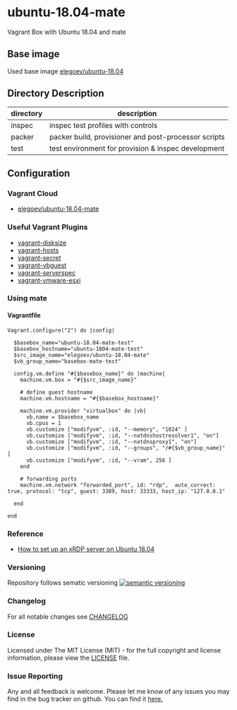 # ubuntu-18.04-mate

Vagrant Box with Ubuntu 18.04 and mate

## Base image

Used base image [elegoev/ubuntu-18.04](https://app.vagrantup.com/elegoev/boxes/ubuntu-18.04)

## Directory Description

| directory | description                                          |
|-----------|------------------------------------------------------|
| inspec    | inspec test profiles with controls                   |
| packer    | packer build, provisioner and post-processor scripts |
| test      | test environment for provision & inspec development  |

## Configuration

### Vagrant Cloud

- [elegoev/ubuntu-18.04-mate](https://app.vagrantup.com/elegoev/boxes/ubuntu-18.04-mate)

### Useful Vagrant Plugins

- [vagrant-disksize](https://github.com/sprotheroe/vagrant-disksize)
- [vagrant-hosts](https://github.com/oscar-stack/vagrant-hosts)
- [vagrant-secret](https://github.com/tcnksm/vagrant-secret)
- [vagrant-vbguest](https://github.com/dotless-de/vagrant-vbguest)
- [vagrant-serverspec](https://github.com/vvchik/vagrant-serverspec)
- [vagrant-vmware-esxi](https://github.com/josenk/vagrant-vmware-esxi)

### Using mate

#### Vagrantfile

    Vagrant.configure("2") do |config|

      $basebox_name="ubuntu-18.04-mate-test"
      $basebox_hostname="ubuntu-1804-mate-test"
      $src_image_name="elegoev/ubuntu-18.04-mate"
      $vb_group_name="basebox-mate-test"

      config.vm.define "#{$basebox_name}" do |machine|
        machine.vm.box = "#{$src_image_name}"
    
        # define guest hostname
        machine.vm.hostname = "#{$basebox_hostname}"

        machine.vm.provider "virtualbox" do |vb|
          vb.name = $basebox_name
          vb.cpus = 1
          vb.customize ["modifyvm", :id, "--memory", "1024" ]
          vb.customize ["modifyvm", :id, "--natdnshostresolver1", "on"]
          vb.customize ["modifyvm", :id, "--natdnsproxy1", "on"]
          vb.customize ["modifyvm", :id, "--groups", "/#{$vb_group_name}" ]
          vb.customize ["modifyvm", :id, "--vram", 256 ]
        end

        # forwarding ports
        machine.vm.network "forwarded_port", id: "rdp",  auto_correct: true, protocol: "tcp", guest: 3389, host: 33333, host_ip: "127.0.0.1"

      end   

    end

### Reference

- [How to set up an xRDP server on Ubuntu 18.04](https://medium.com/@vivekteega/how-to-setup-an-xrdp-server-on-ubuntu-18-04-89f7e205bd4e)

### Versioning

Repository follows sematic versioning  [![semantic versioning](https://img.shields.io/badge/semver-2.0.0-green.svg)](http://semver.org)

### Changelog

For all notable changes see [CHANGELOG](https://github.com/elegoev/basebox-ubuntu-18.04-mate/blob/master/CHANGELOG.md)

### License

Licensed under The MIT License (MIT) - for the full copyright and license information, please view the [LICENSE](https://github.com/elegoev/basebox-ubuntu-18.04-mate/blob/master/LICENSE) file.

### Issue Reporting

Any and all feedback is welcome.  Please let me know of any issues you may find in the bug tracker on github. You can find it [here.](https://github.com/elegoev/basebox-ubuntu-18.04-mate/issues)
